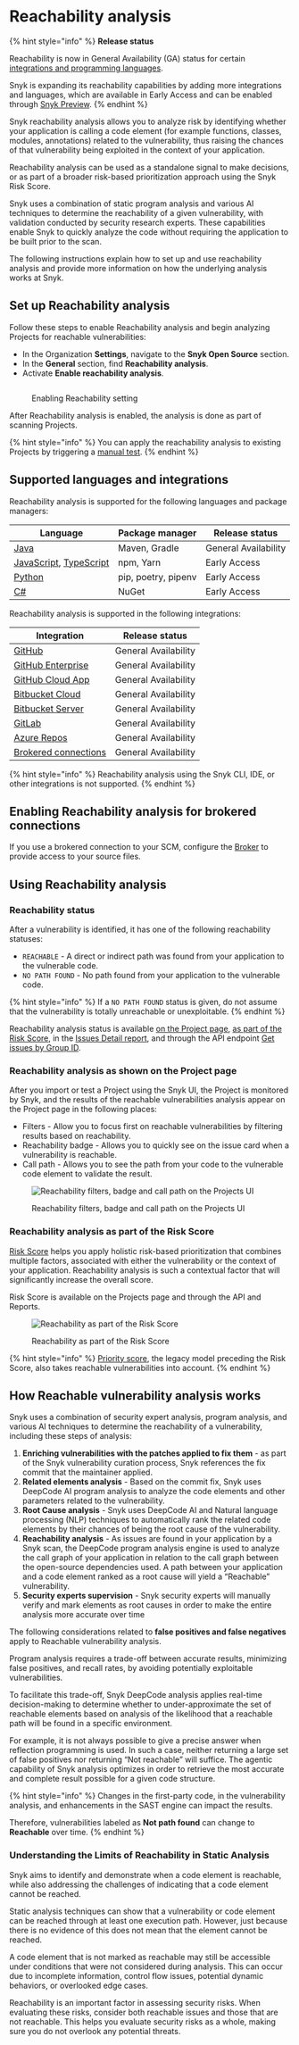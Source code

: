 # Reachability analysis

{% hint style="info" %}
**Release status**

Reachability is now in General Availability (GA) status for certain [integrations and programming languages](reachability-analysis.md#supported-languages-and-integrations).

Snyk is expanding its reachability capabilities by adding more integrations and languages, which are available in Early Access and can be enabled through [Snyk Preview](../../snyk-admin/snyk-preview.md).
{% endhint %}

Snyk reachability analysis allows you to analyze risk by identifying whether your application is calling a code element (for example functions, classes, modules, annotations) related to the vulnerability, thus raising the chances of that vulnerability being exploited in the context of your application.

Reachability analysis can be used as a standalone signal to make decisions, or as part of a broader risk-based prioritization approach using the Snyk Risk Score.&#x20;

Snyk uses a combination of static program analysis and various AI techniques to determine the reachability of a given vulnerability, with validation conducted by security research experts. These capabilities enable Snyk to quickly analyze the code without requiring the application to be built prior to the scan.

The following instructions explain how to set up and use reachability analysis and provide more information on how the underlying analysis works at Snyk.&#x20;

## Set up Reachability analysis

Follow these steps to enable Reachability analysis and begin analyzing Projects for reachable vulnerabilities:&#x20;

* In the Organization **Settings**, navigate to the **Snyk Open Source** section.
* In the **General** section, find **Reachability analysis**.
* Activate **Enable reachability analysis**.

<figure><img src="../../.gitbook/assets/image (573).png" alt=""><figcaption><p>Enabling Reachability setting</p></figcaption></figure>

After Reachability analysis is enabled, the analysis is done as part of scanning Projects.&#x20;

{% hint style="info" %}
You can apply the reachability analysis to existing Projects by triggering a [manual test](../../scan-with-snyk/pull-requests/snyk-pull-or-merge-requests/#manual-snyk-prs).
{% endhint %}

## Supported languages and integrations

Reachability analysis is supported for the following languages and package managers:

| Language                                                                                                                                                                   | Package manager     | Release status       |
| -------------------------------------------------------------------------------------------------------------------------------------------------------------------------- | ------------------- | -------------------- |
| [Java](../../supported-languages-package-managers-and-frameworks/java-and-kotlin/)                                                                                         | Maven, Gradle       | General Availability |
| [JavaScript](../../supported-languages-package-managers-and-frameworks/javascript/), [TypeScript](../../supported-languages-package-managers-and-frameworks/typescript.md) | npm, Yarn           | Early Access         |
| [Python](../../supported-languages-package-managers-and-frameworks/python/)                                                                                                | pip, poetry, pipenv | Early Access         |
| [C#](../../supported-languages-package-managers-and-frameworks/.net/)                                                                                                      | NuGet               | Early Access         |

Reachability analysis is supported in the following integrations:

| Integration                                                                                                                                                              | Release status       |
| ------------------------------------------------------------------------------------------------------------------------------------------------------------------------ | -------------------- |
| [GitHub](../../scm-ide-and-ci-cd-integrations/snyk-scm-integrations/github.md)                                                                                           | General Availability |
| [GitHub Enterprise](../../snyk-cli/scan-and-maintain-projects-using-the-cli/cli-tools/snyk-scm-contributors-count/scripts-for-scm-contributors-count/github-enterprise/) | General Availability |
| [GitHub Cloud App](../../scm-ide-and-ci-cd-integrations/snyk-scm-integrations/github-cloud-app.md)                                                                       | General Availability |
| [Bitbucket Cloud](../../scm-ide-and-ci-cd-integrations/snyk-scm-integrations/bitbucket-cloud-app.md)                                                                     | General Availability |
| [Bitbucket Server](../../scm-ide-and-ci-cd-integrations/snyk-scm-integrations/bitbucket-data-center-server.md)                                                           | General Availability |
| [GitLab](../../scm-ide-and-ci-cd-integrations/snyk-scm-integrations/gitlab.md)                                                                                           | General Availability |
| [Azure Repos](../../scm-ide-and-ci-cd-integrations/snyk-scm-integrations/azure-repositories-tfs.md)                                                                      | General Availability |
| [Brokered connections](../../enterprise-setup/snyk-broker/broker-inbound-and-outbound-connections-and-allowed-requests.md)                                               | General Availability |

{% hint style="info" %}
Reachability analysis using the Snyk CLI, IDE, or other integrations is not supported.
{% endhint %}

## **Enabling Reachability** analysis **for brokered connections**

If you use a brokered connection to your SCM, configure the [Broker](../../enterprise-setup/snyk-broker/) to provide access to your source files.

## Using Reachability analysis

### Reachability status&#x20;

After a vulnerability is identified, it has one of the following reachability statuses:

* `REACHABLE` - A direct or indirect path was found from your application to the vulnerable code.
* `NO PATH FOUND` - No path found from your application to the vulnerable code.

{% hint style="info" %}
If a `NO PATH FOUND` status is given, do not assume that the vulnerability is totally unreachable or unexploitable.
{% endhint %}

Reachability analysis status is available [on the Project page](reachability-analysis.md#reachability-analysis-as-shown-on-the-project-page), [as part of the Risk Score](reachability-analysis.md#reachability-analysis-as-part-of-the-risk-score), in the [Issues Detail report](../../manage-issues/reporting/available-snyk-reports.md#issues-detail-report), and through the API endpoint  [Get issues by Group ID](../../snyk-api/reference/issues.md#groups-group_id-issues).&#x20;

### Reachability analysis as shown on the Project page

After you import  or test a Project using the Snyk UI, the Project is monitored by Snyk, and the results of the reachable vulnerabilities analysis appear on the Project page in the following places:

* Filters - Allow you to focus first on reachable vulnerabilities by filtering results based on reachability.
* Reachability badge - Allows you to quickly see on the issue card when a vulnerability is reachable.
* Call path - Allows you to see the path from your code to the vulnerable code element to validate the result.

<figure><img src="../../.gitbook/assets/image (124) (1) (1) (1) (2) (1) (1) (1) (2) (2) (2).png" alt="Reachability filters, badge and call path on the Projects UI"><figcaption><p>Reachability filters, badge and call path on the Projects UI</p></figcaption></figure>

### Reachability analysis as part of the Risk Score

[Risk Score](risk-score.md) helps you apply holistic risk-based prioritization that combines multiple factors,  associated with either the vulnerability or the context of your application. Reachability analysis is such a contextual factor that will significantly increase the overall score.&#x20;

Risk Score is available on the Projects page and through the API and Reports.&#x20;

<div data-full-width="false"><figure><img src="../../.gitbook/assets/image (1) (7).png" alt="Reachability as part of the Risk Score"><figcaption><p>Reachability as part of the Risk Score</p></figcaption></figure></div>

{% hint style="info" %}
[Priority score](priority-score.md), the legacy model preceding the Risk Score, also takes reachable vulnerabilities into account.&#x20;
{% endhint %}

## How Reachable vulnerability analysis works

Snyk uses a combination of security expert analysis, program analysis, and various AI techniques to determine the reachability of a vulnerability, including these steps of analysis:&#x20;

1. **Enriching vulnerabilities with the patches applied to fix them** - as part of the Snyk vulnerability curation process, Snyk references the fix commit that the maintainer applied.&#x20;
2. **Related elements analysis** - Based on the commit fix, Snyk uses DeepCode AI program analysis to analyze the code elements and other parameters related to the vulnerability.&#x20;
3. **Root Cause analysis** - Snyk uses DeepCode AI and Natural language processing (NLP) techniques to automatically rank the related code elements by their chances of being the root cause of the vulnerability.  &#x20;
4. **Reachability analysis** -  As issues are found in your application by a Snyk scan, the DeepCode program analysis engine is used to analyze the call graph of your application in relation to the call graph between the open-source dependencies used. A path between your application and a code element ranked as a root cause will yield a “Reachable” vulnerability.&#x20;
5. **Security experts supervision** - Snyk security experts will manually verify and mark elements as root causes in order to make the entire analysis more accurate over time

The following considerations related to **false positives and false negatives** apply to Reachable vulnerability analysis.&#x20;

Program analysis requires a trade-off between accurate results, minimizing false positives, and recall rates, by avoiding potentially exploitable vulnerabilities.&#x20;

To facilitate this trade-off, Snyk DeepCode analysis applies real-time decision-making to determine whether to under-approximate the set of reachable elements based on analysis of the likelihood that a reachable path will be found in a specific environment.&#x20;

For example, it is not always possible to give a precise answer when reflection programming is used. In such a case, neither returning a large set of false positives nor returning “Not reachable” will suffice. The agentic capability of Snyk  analysis optimizes in order to retrieve the most accurate and complete result possible for a given code structure.&#x20;

{% hint style="info" %}
Changes in the first-party code, in the vulnerability analysis, and enhancements in the SAST engine can impact the results.&#x20;

Therefore, vulnerabilities labeled as **Not path found** can change to **Reachable** over time.
{% endhint %}

### Understanding the Limits of Reachability in Static Analysis

Snyk aims to identify and demonstrate when a code element is reachable, while also addressing the challenges of indicating that a code element cannot be reached.  &#x20;

Static analysis techniques can show that a vulnerability or code element can be reached through at least one execution path. However, just because there is no evidence of this does not mean that the element cannot be reached.&#x20;

A code element that is not marked as reachable may still be accessible under conditions that were not considered during analysis. This can occur due to incomplete information, control flow issues, potential dynamic behaviors, or overlooked edge cases.

Reachability is an important factor in assessing security risks. When evaluating these risks, consider both reachable issues and those that are not reachable. This helps you evaluate security risks as a whole, making sure you do not overlook any potential threats.
